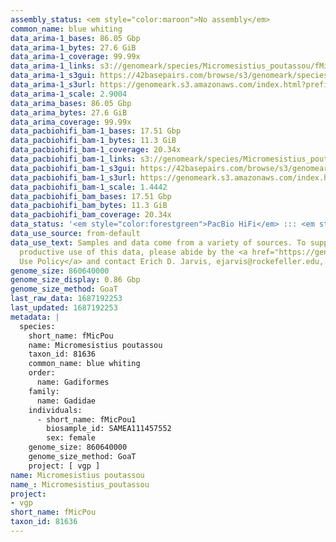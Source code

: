 ```yaml
---
assembly_status: <em style="color:maroon">No assembly</em>
common_name: blue whiting
data_arima-1_bases: 86.05 Gbp
data_arima-1_bytes: 27.6 GiB
data_arima-1_coverage: 99.99x
data_arima-1_links: s3://genomeark/species/Micromesistius_poutassou/fMicPou1/genomic_data/arima/<br>
data_arima-1_s3gui: https://42basepairs.com/browse/s3/genomeark/species/Micromesistius_poutassou/fMicPou1/genomic_data/arima/
data_arima-1_s3url: https://genomeark.s3.amazonaws.com/index.html?prefix=species/Micromesistius_poutassou/fMicPou1/genomic_data/arima/
data_arima-1_scale: 2.9004
data_arima_bases: 86.05 Gbp
data_arima_bytes: 27.6 GiB
data_arima_coverage: 99.99x
data_pacbiohifi_bam-1_bases: 17.51 Gbp
data_pacbiohifi_bam-1_bytes: 11.3 GiB
data_pacbiohifi_bam-1_coverage: 20.34x
data_pacbiohifi_bam-1_links: s3://genomeark/species/Micromesistius_poutassou/fMicPou1/genomic_data/pacbio_hifi/<br>
data_pacbiohifi_bam-1_s3gui: https://42basepairs.com/browse/s3/genomeark/species/Micromesistius_poutassou/fMicPou1/genomic_data/pacbio_hifi/
data_pacbiohifi_bam-1_s3url: https://genomeark.s3.amazonaws.com/index.html?prefix=species/Micromesistius_poutassou/fMicPou1/genomic_data/pacbio_hifi/
data_pacbiohifi_bam-1_scale: 1.4442
data_pacbiohifi_bam_bases: 17.51 Gbp
data_pacbiohifi_bam_bytes: 11.3 GiB
data_pacbiohifi_bam_coverage: 20.34x
data_status: '<em style="color:forestgreen">PacBio HiFi</em> ::: <em style="color:forestgreen">Arima</em>'
data_use_source: from-default
data_use_text: Samples and data come from a variety of sources. To support fair and
  productive use of this data, please abide by the <a href="https://genome10k.soe.ucsc.edu/data-use-policies/">Data
  Use Policy</a> and contact Erich D. Jarvis, ejarvis@rockefeller.edu, with any questions.
genome_size: 860640000
genome_size_display: 0.86 Gbp
genome_size_method: GoaT
last_raw_data: 1687192253
last_updated: 1687192253
metadata: |
  species:
    short_name: fMicPou
    name: Micromesistius poutassou
    taxon_id: 81636
    common_name: blue whiting
    order:
      name: Gadiformes
    family:
      name: Gadidae
    individuals:
      - short_name: fMicPou1
        biosample_id: SAMEA111457552
        sex: female
    genome_size: 860640000
    genome_size_method: GoaT
    project: [ vgp ]
name: Micromesistius poutassou
name_: Micromesistius_poutassou
project:
- vgp
short_name: fMicPou
taxon_id: 81636
---
```


